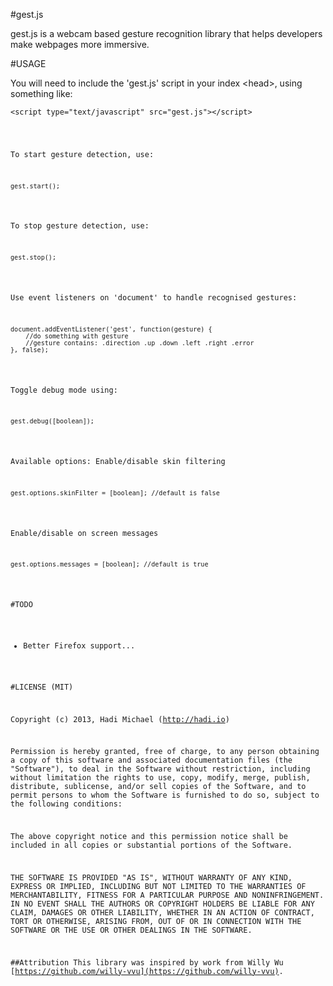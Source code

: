 #gest.js

gest.js is a webcam based gesture recognition library that helps developers make webpages more immersive.

#USAGE

You will need to include the 'gest.js' script in your index &lt;head&gt;, using something like:

<pre><code>&lt;script type="text/javascript" src="gest.js"&gt;&lt;/script&gt;</pre>

To start gesture detection, use:
<pre><code>gest.start();</code></pre>

To stop gesture detection, use:
<pre><code>gest.stop();</code></pre>

Use event listeners on 'document' to handle recognised gestures:
<pre><code>document.addEventListener('gest', function(gesture) {
	//do something with gesture
	//gesture contains: .direction .up .down .left .right .error
}, false);</code></pre>

Toggle debug mode using:
<pre><code>gest.debug([boolean]);</code></pre>

Available options:
Enable/disable skin filtering
<pre><code>gest.options.skinFilter = [boolean]; //default is false</code></pre>

Enable/disable on screen messages
<pre><code>gest.options.messages = [boolean]; //default is true</code></pre>

#TODO

- Better Firefox support...

#LICENSE (MIT)

Copyright (c) 2013, Hadi Michael (http://hadi.io)

Permission is hereby granted, free of charge, to any person obtaining a copy
of this software and associated documentation files (the "Software"), to deal
in the Software without restriction, including without limitation the rights
to use, copy, modify, merge, publish, distribute, sublicense, and/or sell
copies of the Software, and to permit persons to whom the Software is
furnished to do so, subject to the following conditions:

The above copyright notice and this permission notice shall be included in
all copies or substantial portions of the Software.

THE SOFTWARE IS PROVIDED "AS IS", WITHOUT WARRANTY OF ANY KIND, EXPRESS OR
IMPLIED, INCLUDING BUT NOT LIMITED TO THE WARRANTIES OF MERCHANTABILITY,
FITNESS FOR A PARTICULAR PURPOSE AND NONINFRINGEMENT. IN NO EVENT SHALL THE
AUTHORS OR COPYRIGHT HOLDERS BE LIABLE FOR ANY CLAIM, DAMAGES OR OTHER
LIABILITY, WHETHER IN AN ACTION OF CONTRACT, TORT OR OTHERWISE, ARISING FROM,
OUT OF OR IN CONNECTION WITH THE SOFTWARE OR THE USE OR OTHER DEALINGS IN
THE SOFTWARE.

##Attribution
This library was inspired by work from Willy Wu [https://github.com/willy-vvu](https://github.com/willy-vvu).